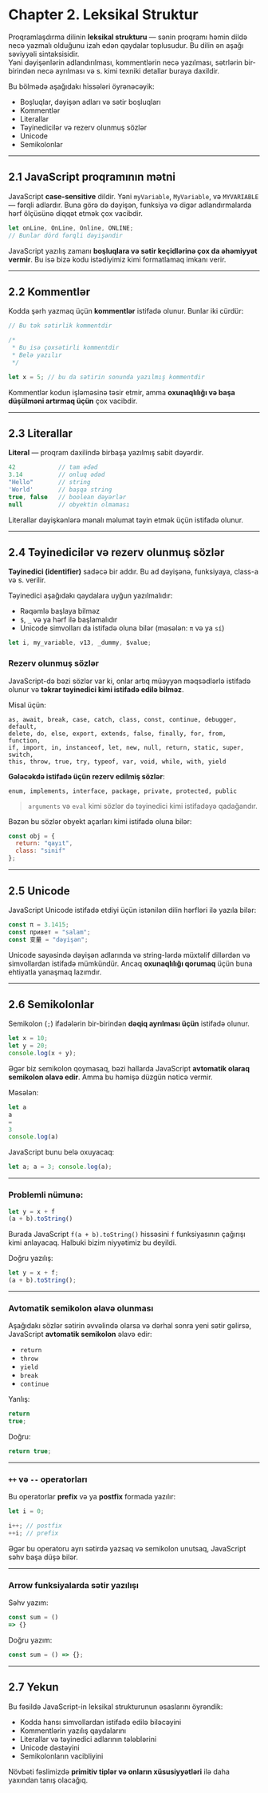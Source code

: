 # Chapter 2. Leksikal Struktur

Proqramlaşdırma dilinin **leksikal strukturu** — sənin proqramı həmin dildə necə yazmalı olduğunu izah edən qaydalar toplusudur. Bu dilin ən aşağı səviyyəli sintaksisidir.  
Yəni dəyişənlərin adlandırılması, kommentlərin necə yazılması, sətrlərin bir-birindən necə ayrılması və s. kimi texniki detallar buraya daxildir.

Bu bölmədə aşağıdakı hissələri öyrənəcəyik:

- Boşluqlar, dəyişən adları və sətir boşluqları  
- Kommentlər  
- Literallar  
- Təyinedicilər və rezerv olunmuş sözlər  
- Unicode  
- Semikolonlar  

---

## 2.1 JavaScript proqramının mətni

JavaScript **case-sensitive** dildir. Yəni `myVariable`, `MyVariable`, və `MYVARIABLE` — fərqli adlardır. Buna görə də dəyişən, funksiya və digər adlandırmalarda hərf ölçüsünə diqqət etmək çox vacibdir.

```js
let onLine, OnLine, Online, ONLINE;
// Bunlar dörd fərqli dəyişəndir
```

JavaScript yazılış zamanı **boşluqlara və sətir keçidlərinə çox da əhəmiyyət vermir**. Bu isə bizə kodu istədiyimiz kimi formatlamaq imkanı verir.

---

## 2.2 Kommentlər

Kodda şərh yazmaq üçün **kommentlər** istifadə olunur. Bunlar iki cürdür:

```js
// Bu tək sətirlik kommentdir

/*
 * Bu isə çoxsətirli kommentdir
 * Belə yazılır
 */

let x = 5; // bu da sətirin sonunda yazılmış kommentdir
```

Kommentlər kodun işləməsinə təsir etmir, amma **oxunaqlılığı və başa düşülməni artırmaq üçün** çox vacibdir.

---

## 2.3 Literallar

**Literal** — proqram daxilində birbaşa yazılmış sabit dəyərdir.

```js
42            // tam ədəd
3.14          // onluq ədəd
"Hello"       // string
'World'       // başqa string
true, false   // boolean dəyərlər
null          // obyektin olmaması
```

Literallar dəyişkənlərə mənalı məlumat təyin etmək üçün istifadə olunur.

---

## 2.4 Təyinedicilər və rezerv olunmuş sözlər

**Təyinedici (identifier)** sadəcə bir addır. Bu ad dəyişənə, funksiyaya, class-a və s. verilir.

Təyinedici aşağıdakı qaydalara uyğun yazılmalıdır:

- Rəqəmlə başlaya bilməz
- `$`, `_` və ya hərf ilə başlamalıdır
- Unicode simvolları da istifadə oluna bilər (məsələn: `π` və ya `sí`)

```js
let i, my_variable, v13, _dummy, $value;
```

### Rezerv olunmuş sözlər

JavaScript-də bəzi sözlər var ki, onlar artıq müəyyən məqsədlərlə istifadə olunur və **təkrar təyinedici kimi istifadə edilə bilməz**.

Misal üçün:

```
as, await, break, case, catch, class, const, continue, debugger, default,
delete, do, else, export, extends, false, finally, for, from, function,
if, import, in, instanceof, let, new, null, return, static, super, switch,
this, throw, true, try, typeof, var, void, while, with, yield
```

**Gələcəkdə istifadə üçün rezerv edilmiş sözlər**:

```
enum, implements, interface, package, private, protected, public
```

> `arguments` və `eval` kimi sözlər də təyinedici kimi istifadəyə qadağandır.

Bəzən bu sözlər obyekt açarları kimi istifadə oluna bilər:

```js
const obj = {
  return: "qayıt",
  class: "sinif"
};
```

---

## 2.5 Unicode

JavaScript Unicode istifadə etdiyi üçün istənilən dilin hərfləri ilə yazıla bilər:

```js
const π = 3.1415;
const привет = "salam";
const 变量 = "dəyişən";
```

Unicode sayəsində dəyişən adlarında və string-lərdə müxtəlif dillərdən və simvollardan istifadə mümkündür. Ancaq **oxunaqlılığı qorumaq** üçün buna ehtiyatla yanaşmaq lazımdır.

---

## 2.6 Semikolonlar

Semikolon (`;`) ifadələrin bir-birindən **dəqiq ayrılması üçün** istifadə olunur.

```js
let x = 10;
let y = 20;
console.log(x + y);
```

Əgər biz semikolon qoymasaq, bəzi hallarda JavaScript **avtomatik olaraq semikolon əlavə edir**. Amma bu həmişə düzgün nəticə vermir.

Məsələn:

```js
let a
a
=
3
console.log(a)
```

JavaScript bunu belə oxuyacaq:

```js
let a; a = 3; console.log(a);
```

---

### Problemli nümunə:

```js
let y = x + f
(a + b).toString()
```

Burada JavaScript `f(a + b).toString()` hissəsini `f` funksiyasının çağırışı kimi anlayacaq. Halbuki bizim niyyətimiz bu deyildi.

Doğru yazılış:

```js
let y = x + f;
(a + b).toString();
```

---

### Avtomatik semikolon əlavə olunması

Aşağıdakı sözlər sətirin əvvəlində olarsa və dərhal sonra yeni sətir gəlirsə, JavaScript **avtomatik semikolon** əlavə edir:

- `return`
- `throw`
- `yield`
- `break`
- `continue`

Yanlış:

```js
return
true;
```

Doğru:

```js
return true;
```

---

### `++` və `--` operatorları

Bu operatorlar **prefix** və ya **postfix** formada yazılır:

```js
let i = 0;

i++; // postfix
++i; // prefix
```

Əgər bu operatoru ayrı sətirdə yazsaq və semikolon unutsaq, JavaScript səhv başa düşə bilər.

---

### Arrow funksiyalarda sətir yazılışı

Səhv yazım:

```js
const sum = ()
=> {}
```

Doğru yazım:

```js
const sum = () => {};
```

---

## 2.7 Yekun

Bu fəsildə JavaScript-in leksikal strukturunun əsaslarını öyrəndik:

- Kodda hansı simvollardan istifadə edilə biləcəyini
- Kommentlərin yazılış qaydalarını
- Literallar və təyinedici adlarının tələblərini
- Unicode dəstəyini
- Semikolonların vacibliyini

Növbəti fəslimizdə **primitiv tiplər və onların xüsusiyyətləri** ilə daha yaxından tanış olacağıq.
